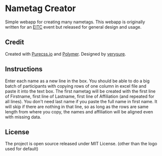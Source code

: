 Nametag Creator
===============

Simple webapp for creating many nametags. This webapp is originally written for an [EITC](http://www.eitc.org/) event but released for general design and usage.


Credit
------

Created with [Purecss.io](http://purecss.io) and [Polymer](http://polymer-project.org). Designed by [verysure](http://www.mit.edu/~tonyw).

Instructions
------------

Enter each name as a new line in the box. You should be able to do a big batch of participants with copying rows of one column in excel file and paste it into the text box. The first nametag will be created with the first line of Firstname, first line of Lastname, first line of Affiliation (and repeated for all lines). You don't need last name if you paste the full name in first name. It will skip if there are nothing in that line, so as long as the rows are same length from where you copy, the names and affiliation will be aligned even with missing data. 


License
-------

The project is open source released under MIT License. (other than the logo used for default)